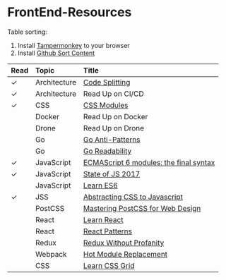 # FrontEnd-Resources

Table sorting:
1. Install [Tampermonkey](https://chrome.google.com/webstore/detail/tampermonkey/dhdgffkkebhmkfjojejmpbldmpobfkfo/related) to your browser
2. Install [Github Sort Content](https://greasyfork.org/en/scripts/21373-github-sort-content)


| Read | Topic        | Title                                                                                                                              |
|:-----|:-------------|:-----------------------------------------------------------------------------------------------------------------------------------|
| ✓    | Architecture | [Code Splitting](https://github.com/webpack/docs/wiki/code-splitting)                                                              |
| ✓    | Architecture | Read Up on CI/CD                                                                                                                   |
| ✓    | CSS          | [CSS Modules](https://github.com/css-modules/css-modules)                                                                          |
|      | Docker       | Read Up on Docker                                                                                                                  |
|      | Drone        | Read Up on Drone                                                                                                                   |
|      | Go           | [Go Anti-Patterns](https://www.reddit.com/r/golang/comments/2u2ke0/share_your_golang_antipatterns/#bottom-comments)                |
|      | Go           | [Go Readability](https://talks.golang.org/2014/readability.slide#1)                                                                |
| ✓    | JavaScript   | [ECMAScript 6 modules: the final syntax](http://2ality.com/2014/09/es6-modules-final.html)                                         |
| ✓    | JavaScript   | [State of JS 2017](https://stateofjs.com/2017/connections/)                                                                        |
|      | JavaScript   | [Learn ES6](https://es6.io/)                                                                                                       |
| ✓    | JSS          | [Abstracting CSS to Javascript](http://cssinjs.org/?v=v9.3.3)                                                                      |
|      | PostCSS      | [Mastering PostCSS for Web Design](https://www.packtpub.com/web-development/mastering-postcss-web-design)                          |
|      | React        | [Learn React](https://learnreact.com/)                                                                                             |
|      | React        | [React Patterns](https://reactpatterns.com/)                                                                                       |
|      | Redux        | [Redux Without Profanity](https://drive.google.com/a/restlessbandit.com/file/d/1o9GTPU83WSyB1MroOihxz4obd9Ec1qd6/view?usp=sharing) |
|      | Webpack      | [Hot Module Replacement](https://webpack.github.io/docs/hot-module-replacement.html)                                               |
|      | CSS          | [Learn CSS Grid](https://scrimba.com/g/gR8PTE)                                                                                     |
